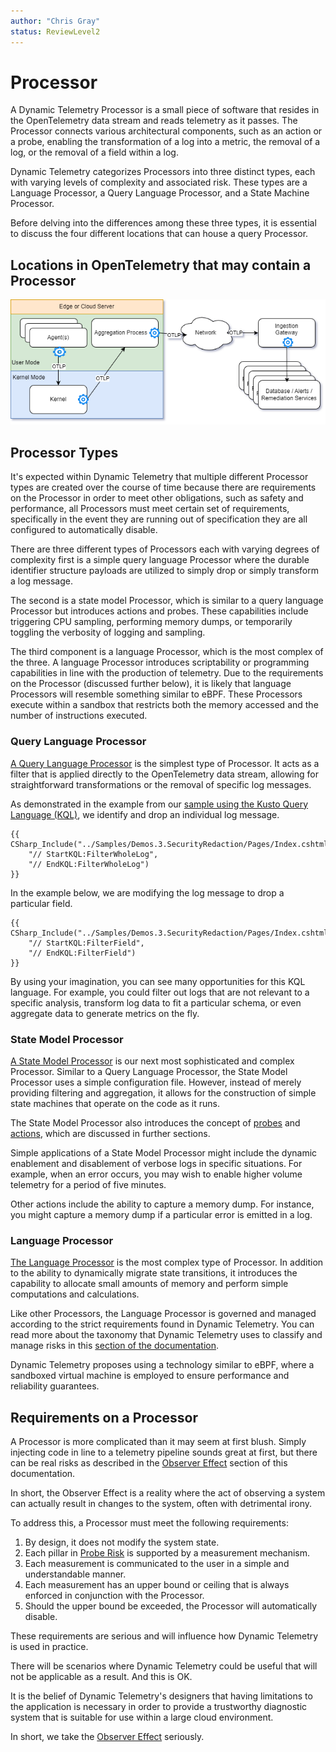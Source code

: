 ```yaml
---
author: "Chris Gray"
status: ReviewLevel2
---
```


# Processor

A Dynamic Telemetry Processor is a small piece of software that resides in the
OpenTelemetry data stream and reads telemetry as it passes. The Processor
connects various architectural components, such as an action or a probe,
enabling the transformation of a log into a metric, the removal of a log, or the
removal of a field within a log.

Dynamic Telemetry categorizes Processors into three distinct types, each with
varying levels of complexity and associated risk. These types are a Language
Processor, a Query Language Processor, and a State Machine Processor.

Before delving into the differences among these three types, it is essential to
discuss the four different locations that can house a query Processor.

## Locations in OpenTelemetry that may contain a Processor

![](../orig_media/Architecture.Boxes.Yes.DynamicTelemetry.drawio.png)

## Processor Types

It's expected within Dynamic Telemetry that multiple different Processor types
are created over the course of time because there are requirements on the
Processor in order to meet other obligations, such as safety and performance,
all Processors must meet certain set of requirements, specifically in the event
they are running out of specification they are all configured to automatically
disable.

There are three different types of Processors each with varying degrees of
complexity first is a simple query language Processor where the durable
identifier structure payloads are utilized to simply drop or simply transform a
log message.

The second is a state model Processor, which is similar to a query language
Processor but introduces actions and probes. These capabilities include
triggering CPU sampling, performing memory dumps, or temporarily toggling the
verbosity of logging and sampling.

The third component is a language Processor, which is the most complex of the
three. A language Processor introduces scriptability or programming capabilities
in line with the production of telemetry. Due to the requirements on the
Processor (discussed further below), it is likely that language Processors will
resemble something similar to eBPF. These Processors execute within a sandbox
that restricts both the memory accessed and the number of instructions executed.

### Query Language Processor

[A Query Language Processor](./Architecture.Components.Processor.QueryLanguage.document.md)
is the simplest type of Processor. It acts as a filter that is applied directly
to the OpenTelemetry data stream, allowing for straightforward transformations
or the removal of specific log messages.

As demonstrated in the example from our
[sample using the Kusto Query Language (KQL)](./Demos.HighLevel.Overview.md), we
identify and drop an individual log message.

```cdocs_include
{{ CSharp_Include("../Samples/Demos.3.SecurityRedaction/Pages/Index.cshtml.cs",
    "// StartKQL:FilterWholeLog",
    "// EndKQL:FilterWholeLog")
}}
```

In the example below, we are modifying the log message to drop a particular
field.

```cdocs_include
{{ CSharp_Include("../Samples/Demos.3.SecurityRedaction/Pages/Index.cshtml.cs",
    "// StartKQL:FilterField",
    "// EndKQL:FilterField")
}}
```

By using your imagination, you can see many opportunities for this KQL language.
For example, you could filter out logs that are not relevant to a specific
analysis, transform log data to fit a particular schema, or even aggregate data
to generate metrics on the fly.

### State Model Processor

[A State Model Processor](./Architecture.Components.Processor.StateMachine.document.md)
is our next most sophisticated and complex Processor. Similar to a Query
Language Processor, the State Model Processor uses a simple configuration file.
However, instead of merely providing filtering and aggregation, it allows for
the construction of simple state machines that operate on the code as it runs.

The State Model Processor also introduces the concept of
[probes](./Architecture.Probes.Overview.document.md) and
[actions](./PositionPaper.Actions.document.md), which are discussed in further
sections.

Simple applications of a State Model Processor might include the dynamic
enablement and disablement of verbose logs in specific situations. For example,
when an error occurs, you may wish to enable higher volume telemetry for a
period of five minutes.

Other actions include the ability to capture a memory dump. For instance, you
might capture a memory dump if a particular error is emitted in a log.

### Language Processor

[The Language Processor](./Architecture.Components.Processor.Language.md) is the
most complex type of Processor. In addition to the ability to dynamically
migrate state transitions, it introduces the capability to allocate small
amounts of memory and perform simple computations and calculations.

Like other Processors, the Language Processor is governed and managed according
to the strict requirements found in Dynamic Telemetry. You can read more about
the taxonomy that Dynamic Telemetry uses to classify and manage risks in this
[section of the documentation](./PositionPaper.ProbeRiskLevels.document.md).

Dynamic Telemetry proposes using a technology similar to eBPF, where a sandboxed
virtual machine is employed to ensure performance and reliability guarantees.

## Requirements on a Processor

A Processor is more complicated than it may seem at first blush. Simply
injecting code in line to a telemetry pipeline sounds great at first, but there
can be real risks as described in the
[Observer Effect](./PositionPaper.ObserverEffect.document.md) section of this
documentation.

In short, the Observer Effect is a reality where the act of observing a system
can actually result in changes to the system, often with detrimental irony.

To address this, a Processor must meet the following requirements:

1. By design, it does not modify the system state.
1. Each pillar in [Probe Risk](./Architecture.Probes.Overview.document.md) is
   supported by a measurement mechanism.
1. Each measurement is communicated to the user in a simple and understandable
   manner.
1. Each measurement has an upper bound or ceiling that is always enforced in
   conjunction with the Processor.
1. Should the upper bound be exceeded, the Processor will automatically disable.

These requirements are serious and will influence how Dynamic Telemetry is used
in practice.

There will be scenarios where Dynamic Telemetry could be useful that will not be
applicable as a result. And this is OK.

It is the belief of Dynamic Telemetry's designers that having limitations to the
application is necessary in order to provide a trustworthy diagnostic system
that is suitable for use within a large cloud environment.

In short, we take the
[Observer Effect](./PositionPaper.ObserverEffect.document.md) seriously.
